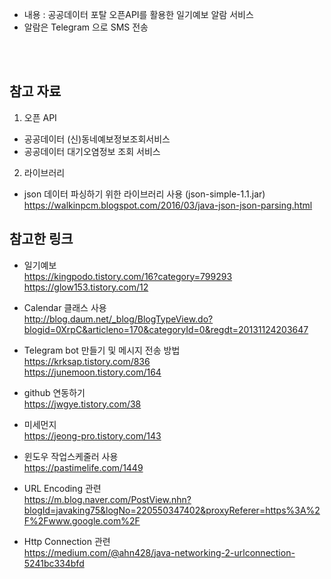+ 내용 : 공공데이터 포탈 오픈API를 활용한 일기예보 알람 서비스 <br>
+ 알람은 Telegram 으로 SMS 전송
<br>
<br>

## 참고 자료 <br>
 1. 오픈 API <br>
 - 공공데이터 (신)동네예보정보조회서비스 <br>
 - 공공데이터 대기오염정보 조회 서비스 <br>
 
 2. 라이브러리 <br>
 - json 데이터 파싱하기 위한 라이브러리 사용 (json-simple-1.1.jar) <br>
   <a>https://walkinpcm.blogspot.com/2016/03/java-json-json-parsing.html</a><br>
 
## 참고한 링크 <br>

+ 일기예보 <br>
   <a>https://kingpodo.tistory.com/16?category=799293</a><br>
   <a>https://glow153.tistory.com/12</a><br>

+ Calendar 클래스 사용 <br>
   <a>http://blog.daum.net/_blog/BlogTypeView.do?blogid=0XrpC&articleno=170&categoryId=0&regdt=20131124203647</a><br>

+ Telegram bot 만들기 및 메시지 전송 방법 <br>
   <a>https://krksap.tistory.com/836</a><br>
   <a>https://junemoon.tistory.com/164</a><br>
   
+ github 연동하기 <br>
   <a>https://jwgye.tistory.com/38</a><br>
   
+ 미세먼지 <br>
   <a>https://jeong-pro.tistory.com/143</a>
   
+ 윈도우 작업스케줄러 사용 <br>
   <a>https://pastimelife.com/1449</a>
   
+ URL Encoding 관련 <br>
   <a>https://m.blog.naver.com/PostView.nhn?blogId=javaking75&logNo=220550347402&proxyReferer=https%3A%2F%2Fwww.google.com%2F</a>
   
+ Http Connection 관련 <br>
   <a>https://medium.com/@ahn428/java-networking-2-urlconnection-5241bc334bfd</a>
